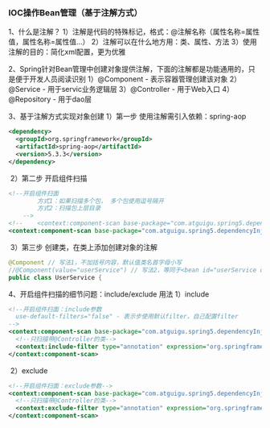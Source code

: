 ### IOC操作Bean管理（基于注解方式）

1、什么是注解？
	1）注解是代码的特殊标记，格式：@注解名称（属性名称=属性值，属性名称=属性值...）
	2）注解可以在什么地方用：类、属性、方法
	3）使用注解的目的：简化xml配置，更为优雅

2、Spring针对Bean管理中创建对象提供注解，下面的注解都是功能通用的，只是便于开发人员阅读识别
	1）@Component - 表示容器管理创建该对象
	2）@Service - 用于servic业务逻辑层
	3）@Controller - 用于Web入口
	4）@Repository - 用于dao层

3、基于注解方式实现对象创建
	1）第一步 使用注解需引入依赖：spring-aop

```xml
<dependency>
  <groupId>org.springframework</groupId>
  <artifactId>spring-aop</artifactId>
  <version>5.3.3</version>
</dependency>
```

​	2）第二步 开启组件扫描

```xml
<!--开启组件扫面
        方式1：如果扫描多个包， 多个包使用逗号隔开
        方式2：扫描包上层目录
    -->
<!--    <context:component-scan base-package="com.atguigu.spring5.dependencyInjection.annotations.dao, com.atguigu.spring5.dependencyInjection.annotations.service"/>-->
<context:component-scan base-package="com.atguigu.spring5.dependencyInjection.annotations"/>
```

​	3）第三步 创建类，在类上添加创建对象的注解

```java
@Component // 写法1，不加括号内容，默认值类名首字母小写
//@Component(value="userService") // 写法2，等同于<bean id="userService class=".."/>
public class UserService {
```

4、开启组件扫描的细节问题：include/exclude 用法
	1）include

```xml
<!--开启组件扫面：include参数
  use-default-filters="false" - 表示步使用默认filter，自己配置filter
-->
<context:component-scan base-package="com.atguigu.spring5.dependencyInjection.annotations" use-default-filters="false">
  <!--只扫描带@Controller的类-->
  <context:include-filter type="annotation" expression="org.springframework.stereotype.Controller"/>
</context:component-scan>
```

​	2）exclude

```xml
<!--开启组件扫面：exclude参数-->
<context:component-scan base-package="com.atguigu.spring5.dependencyInjection.annotations">
  <!--只扫描带@Controller的类-->
  <context:exclude-filter type="annotation" expression="org.springframework.stereotype.Controller"/>
</context:component-scan>
```

